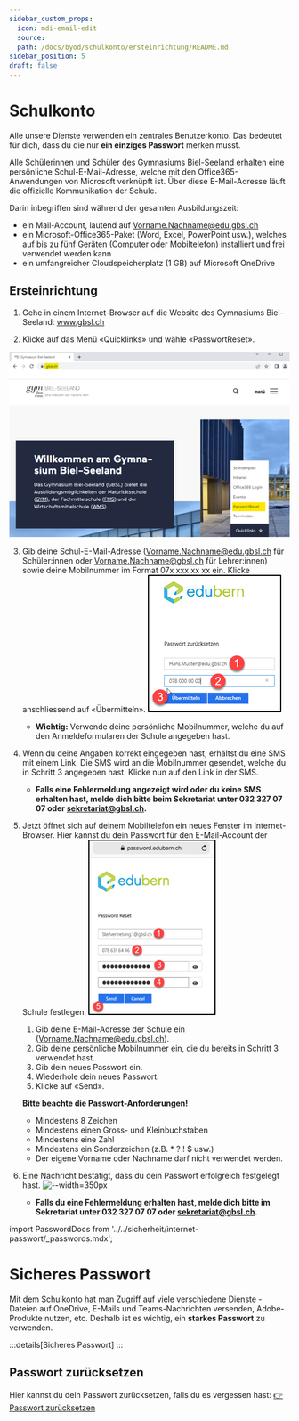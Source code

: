 ```yaml
---
sidebar_custom_props:
  icon: mdi-email-edit
  source: 
  path: /docs/byod/schulkonto/ersteinrichtung/README.md
sidebar_position: 5
draft: false
---
```


# Schulkonto

Alle unsere Dienste verwenden ein zentrales Benutzerkonto. Das bedeutet für dich, dass du die nur **ein einziges Passwort** merken musst.

Alle Schülerinnen und Schüler des Gymnasiums Biel-Seeland erhalten eine persönliche Schul-E-Mail-Adresse, welche mit den Office365-Anwendungen von Microsoft verknüpft ist. Über diese E-Mail-Adresse läuft die offizielle Kommunikation der Schule.

Darin inbegriffen sind während der gesamten Ausbildungszeit:

- ein Mail-Account, lautend auf Vorname.Nachname@edu.gbsl.ch
- ein Microsoft-Office365-Paket (Word, Excel, PowerPoint usw.), welches auf bis zu fünf Geräten (Computer oder Mobiltelefon) installiert und frei verwendet werden kann
- ein umfangreicher Cloudspeicherplatz (1 GB) auf Microsoft OneDrive

## Ersteinrichtung

1. Gehe in einem Internet-Browser auf die Website des Gymnasiums Biel-Seeland: www.gbsl.ch

2. Klicke auf das Menü «Quicklinks» und wähle «PasswortReset».

![--width=450px](../ersteinrichtung\gbsleinstieg.png)

3. Gib deine Schul-E-Mail-Adresse (Vorname.Nachname@edu.gbsl.ch für Schüler:innen oder Vorname.Nachname@gbsl.ch für Lehrer:innen) sowie deine Mobilnummer im Format 07x xxx xx xx ein. Klicke anschliessend auf «Übermitteln».
![--width=350px](../ersteinrichtung\edubernpwreset.png)
   - **Wichtig:** Verwende deine persönliche Mobilnummer, welche du auf den Anmeldeformularen der Schule angegeben hast.

4. Wenn du deine Angaben korrekt eingegeben hast, erhältst du eine SMS mit einem Link. Die SMS wird an die Mobilnummer gesendet, welche du in Schritt 3 angegeben hast. Klicke nun auf den Link in der SMS.
   - **Falls eine Fehlermeldung angezeigt wird oder du keine SMS erhalten hast, melde dich bitte beim Sekretariat unter 032 327 07 07 oder sekretariat@gbsl.ch.**

5. Jetzt öffnet sich auf deinem Mobiltelefon ein neues Fenster im Internet-Browser. Hier kannst du dein Passwort für den E-Mail-Account der Schule festlegen.
![--width=350px](../ersteinrichtung\edubernpwvergeben.png)
   1. Gib deine E-Mail-Adresse der Schule ein (Vorname.Nachname@edu.gbsl.ch).
   2. Gib deine persönliche Mobilnummer ein, die du bereits in Schritt 3 verwendet hast.
   3. Gib dein neues Passwort ein.
   4. Wiederhole dein neues Passwort.
   5. Klicke auf «Send».

   **Bitte beachte die Passwort-Anforderungen!**
   - Mindestens 8 Zeichen
   - Mindestens einen Gross- und Kleinbuchstaben
   - Mindestens eine Zahl
   - Mindestens ein Sonderzeichen (z.B. * ? ! $ usw.)
   - Der eigene Vorname oder Nachname darf nicht verwendet werden.

6. Eine Nachricht bestätigt, dass du dein Passwort erfolgreich festgelegt hast.
![--width=350px](../ersteinrichtung\edubernpwbestätigt.png)
   - **Falls du eine Fehlermeldung erhalten hast, melde dich bitte im Sekretariat unter 032 327 07 07 oder sekretariat@gbsl.ch.**

import PasswordDocs from '../../sicherheit/internet-passwort/\_passwords.mdx';


# Sicheres Passwort

Mit dem Schulkonto hat man Zugriff auf viele verschiedene Dienste - Dateien auf OneDrive, E-Mails und Teams-Nachrichten versenden, Adobe-Produkte nutzen, etc. Deshalb ist es wichtig, ein **starkes Passwort** zu verwenden.

:::details[Sicheres Passwort]
<PasswordDocs />
:::

## Passwort zurücksetzen

Hier kannst du dein Passwort zurücksetzen, falls du es vergessen hast: [👉 Passwort zurücksetzen](https://password.edubern.ch/)
